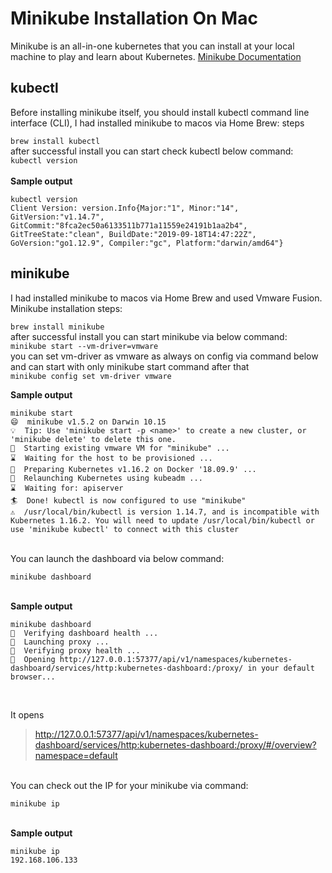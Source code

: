# Minikube Installation On Mac

Minikube is an all-in-one kubernetes that you can install at your local machine to play and learn about Kubernetes. 
[Minikube Documentation](https://kubernetes.io/docs/tasks/tools/install-minikube/)
<br />
## kubectl
Before installing minikube itself, you should install kubectl command line interface (CLI), I had installed minikube to macos via Home Brew: steps<br />

`brew install kubectl`
<br />
after successful install you can start check kubectl below command:<br />
`kubectl version`
<br /><br />
<b>Sample output</b>
```
kubectl version
Client Version: version.Info{Major:"1", Minor:"14", GitVersion:"v1.14.7", GitCommit:"8fca2ec50a6133511b771a11559e24191b1aa2b4", GitTreeState:"clean", BuildDate:"2019-09-18T14:47:22Z", GoVersion:"go1.12.9", Compiler:"gc", Platform:"darwin/amd64"}
```

## minikube

I had installed minikube to macos via Home Brew and used Vmware Fusion. Minikube installation steps: <br />

`brew install minikube`
<br />
after successful install you can start minikube via below command:<br />
`minikube start --vm-driver=vmware`
<br />
you can set vm-driver as vmware as always on config via command below and can start with only minikube start command after that<br />
`minikube config set vm-driver vmware`
<br />

<b>Sample output</b>

```
minikube start
😄  minikube v1.5.2 on Darwin 10.15
💡  Tip: Use 'minikube start -p <name>' to create a new cluster, or 'minikube delete' to delete this one.
🔄  Starting existing vmware VM for "minikube" ...
⌛  Waiting for the host to be provisioned ...
🐳  Preparing Kubernetes v1.16.2 on Docker '18.09.9' ...
🔄  Relaunching Kubernetes using kubeadm ... 
⌛  Waiting for: apiserver
🏄  Done! kubectl is now configured to use "minikube"
⚠️  /usr/local/bin/kubectl is version 1.14.7, and is incompatible with Kubernetes 1.16.2. You will need to update /usr/local/bin/kubectl or use 'minikube kubectl' to connect with this cluster
```
<br />
You can launch the dashboard via below command:

`minikube dashboard`

<br />
<b>Sample output</b>

```
minikube dashboard
🤔  Verifying dashboard health ...
🚀  Launching proxy ...
🤔  Verifying proxy health ...
🎉  Opening http://127.0.0.1:57377/api/v1/namespaces/kubernetes-dashboard/services/http:kubernetes-dashboard:/proxy/ in your default browser...
```
<br />

It opens <br />
> http://127.0.0.1:57377/api/v1/namespaces/kubernetes-dashboard/services/http:kubernetes-dashboard:/proxy/#/overview?namespace=default

<br />
You can check out the IP for your minikube via command: <br />

`minikube ip`

<br />
<b>Sample output</b>

```
minikube ip
192.168.106.133
```
